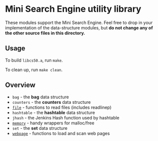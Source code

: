 # Mini Search Engine utility library

These modules support the Mini Search Engine.  Feel free to drop in your implementation of the data-structure modules, but **do not change any of the other source files in this directory.**

## Usage

To build `libcs50.a`, run `make`. 

To clean up, run `make clean`.

## Overview

 * `bag` - the **bag** data structure
 * `counters` - the **counters** data structure
 * [`file`](file.html) - functions to read files (includes readlinep)
 * `hashtable` - the **hashtable** data structure
 * `jhash` - the Jenkins Hash function used by hashtable
 * [`memory`](memory.html) - handy wrappers for malloc/free
 * `set` - the **set** data structure
 * [`webpage`](webpage.html) - functions to load and scan web pages

